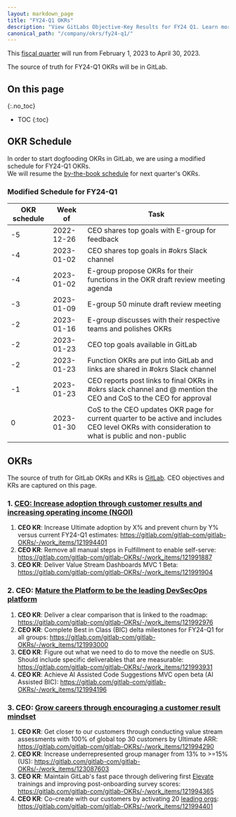 ```yaml
---
layout: markdown_page
title: "FY24-Q1 OKRs"
description: "View GitLabs Objective-Key Results for FY24 Q1. Learn more here!"
canonical_path: "/company/okrs/fy24-q1/"
---
```


This [fiscal quarter](/handbook/finance/#fiscal-year) will run from February 1, 2023 to April 30, 2023.

The source of truth for FY24-Q1 OKRs will be in GitLab.

## On this page
{:.no_toc}

- TOC
{:toc}

## OKR Schedule

In order to start dogfooding OKRs in GitLab, we are using a modified schedule for FY24-Q1 OKRs.   
We will resume the [by-the-book schedule](/company/okrs/#okr-process-at-gitlab) for next quarter's OKRs.

### Modified Schedule for FY24-Q1

| OKR schedule | Week of | Task |
| ------ | ------ | ------ |
| -5 | 2022-12-26 | CEO shares top goals with E-group for feedback |
| -4 | 2023-01-02 | CEO shares top goals in #okrs Slack channel |
| -4 | 2023-01-02 | E-group propose OKRs for their functions in the OKR draft review meeting agenda |
| -3 | 2023-01-09 | E-group 50 minute draft review meeting | 
| -2 | 2023-01-16 | E-group discusses with their respective teams and polishes OKRs |
| -2 | 2023-01-23 | CEO top goals available in GitLab | 
| -2 | 2023-01-23 | Function OKRs are put into GitLab and links are shared in #okrs Slack channel |
| -1 | 2023-01-23 | CEO reports post links to final OKRs in #okrs slack channel and @ mention the CEO and CoS to the CEO for approval |
| 0  | 2023-01-30 | CoS to the CEO updates OKR page for current quarter to be active and includes CEO level OKRs with consideration to what is public and non-public |


## OKRs

The source of truth for GitLab OKRs and KRs is [GitLab](https://gitlab.com/gitlab-com/gitlab-OKRs/-/issues/?sort=created_date&state=opened&type%5B%5D=key_result&label_name%5B%5D=CEO%20OKR&first_page_size=20). CEO objectives and KRs are captured on this page. 

### 1. [CEO: Increase adoption through **customer results** and increasing operating income (NGOI)](https://gitlab.com/gitlab-com/gitlab-OKRs/-/work_items/121988141) 
1. **CEO KR**: Increase Ultimate adoption by X% and prevent churn by Y% versus current FY24-Q1 estimates: https://gitlab.com/gitlab-com/gitlab-OKRs/-/work_items/121994401
1. **CEO KR**: Remove all manual steps in Fulfillment to enable self-serve: https://gitlab.com/gitlab-com/gitlab-OKRs/-/work_items/121991887
1. **CEO KR**: Deliver Value Stream Dashboards MVC 1 Beta: https://gitlab.com/gitlab-com/gitlab-OKRs/-/work_items/121991904

### 2. CEO: [Mature the Platform to be the leading DevSecOps platform](https://gitlab.com/gitlab-com/gitlab-OKRs/-/work_items/121988427)
1. **CEO KR**: Deliver a clear comparison that is linked to the roadmap: https://gitlab.com/gitlab-com/gitlab-OKRs/-/work_items/121992976 
1. **CEO KR**: Complete Best in Class (BIC) delta milestones for FY24-Q1 for all groups: https://gitlab.com/gitlab-com/gitlab-OKRs/-/work_items/121993000
1. **CEO KR**: Figure out what we need to do to move the needle on SUS. Should include specific deliverables that are measurable: https://gitlab.com/gitlab-com/gitlab-OKRs/-/work_items/121993931
1. **CEO KR**: Achieve AI Assisted Code Suggestions MVC open beta (AI Assisted BIC): https://gitlab.com/gitlab-com/gitlab-OKRs/-/work_items/121994196

### 3. CEO: [Grow careers through encouraging a customer result mindset](https://gitlab.com/gitlab-com/gitlab-OKRs/-/work_items/121988698)
1. **CEO KR**: Get closer to our customers through conducting value stream assessments with 100% of global top 30 customers by Ultimate ARR: https://gitlab.com/gitlab-com/gitlab-OKRs/-/work_items/121994290
1. **CEO KR**: Increase underrepresented group manager from 13% to >=15% (US): https://gitlab.com/gitlab-com/gitlab-OKRs/-/work_items/123087603
1. **CEO KR**: Maintain GitLab's fast pace through delivering first [Elevate](/people-group/learning-and-development/elevate/) trainings and improving post-onboarding survey scores: https://gitlab.com/gitlab-com/gitlab-OKRs/-/work_items/121994365
1. **CEO KR**: Co-create with our customers by activating 20 [leading orgs](/marketing/community-relations/leading-organizations): https://gitlab.com/gitlab-com/gitlab-OKRs/-/work_items/121994401 
